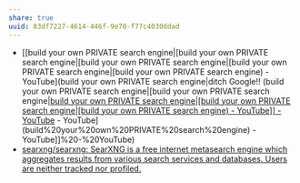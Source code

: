 ```yaml
---
share: true
uuid: 83df7227-4614-446f-9e70-f77c4030ddad
---
```

* [[build your own PRIVATE search engine|[build your own PRIVATE search engine|[build your own PRIVATE search engine|[build your own PRIVATE search engine|[build your own PRIVATE search engine) - YouTube](build your own PRIVATE search engine|ditch Google!! (build your own PRIVATE search engine|[build your own PRIVATE search engine|[build your own PRIVATE search engine|[build your own PRIVATE search engine|[build your own PRIVATE search engine) - YouTube]] - YouTube](build%20your%20own%20PRIVATE%20search%20engine) - YouTube](build%20your%20own%20PRIVATE%20search%20engine) - YouTube]]%20-%20YouTube)
* [searxng/searxng: SearXNG is a free internet metasearch engine which aggregates results from various search services and databases. Users are neither tracked nor profiled.](https://github.com/searxng/searxng)